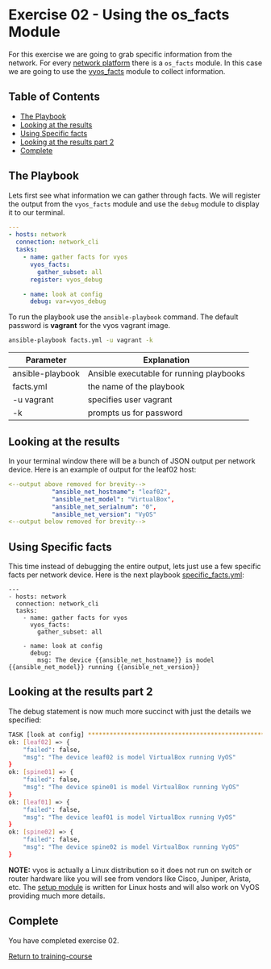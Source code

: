 # Exercise 02 - Using the os_facts Module

For this exercise we are going to grab specific information from the network.  For every [network platform](https://access.redhat.com/articles/3185021) there is a `os_facts` module.  In this case we are going to use the [vyos_facts](http://docs.ansible.com/ansible/latest/vyos_facts_module.html) module to collect information.  

## Table of Contents

- [The Playbook](#the-playbook)
- [Looking at the results](#looking-at-the-results)
- [Using Specific facts](#using-specific-facts)
- [Looking at the results part 2](#looking-at-the-results-part-2)
- [Complete](#complete)


## The Playbook

Lets first see what information we can gather through facts.  We will register the output from the `vyos_facts` module and use the `debug` module to display it to our terminal.

```yml
---
- hosts: network
  connection: network_cli
  tasks:
    - name: gather facts for vyos
      vyos_facts:
        gather_subset: all
      register: vyos_debug

    - name: look at config
      debug: var=vyos_debug
```

To run the playbook use the `ansible-playbook` command.  The default password is **vagrant** for the vyos vagrant image.

```bash
ansible-playbook facts.yml -u vagrant -k
```
Parameter | Explanation
------------ | -------------
ansible-playbook | Ansible executable for running playbooks
facts.yml | the name of the playbook
-u vagrant | specifies user vagrant
-k | prompts us for password

## Looking at the results

In your terminal window there will be a bunch of JSON output per network device.  Here is an example of output for the leaf02 host:

```yml
<--output above removed for brevity-->
            "ansible_net_hostname": "leaf02",
            "ansible_net_model": "VirtualBox",
            "ansible_net_serialnum": "0",
            "ansible_net_version": "VyOS"
<--output below removed for brevity-->
```

## Using Specific facts

This time instead of debugging the entire output, lets just use a few specific facts per network device.  Here is the next playbook [specific_facts.yml](specific_facts.yml):

```
---
- hosts: network
  connection: network_cli
  tasks:
    - name: gather facts for vyos
      vyos_facts:
        gather_subset: all

    - name: look at config
      debug:
        msg: The device {{ansible_net_hostname}} is model {{ansible_net_model}} running {{ansible_net_version}}
```

## Looking at the results part 2
The debug statement is now much more succinct with just the details we specified:

```bash
TASK [look at config] *********************************************************
ok: [leaf02] => {
    "failed": false,
    "msg": "The device leaf02 is model VirtualBox running VyOS"
}
ok: [spine01] => {
    "failed": false,
    "msg": "The device spine01 is model VirtualBox running VyOS"
}
ok: [leaf01] => {
    "failed": false,
    "msg": "The device leaf01 is model VirtualBox running VyOS"
}
ok: [spine02] => {
    "failed": false,
    "msg": "The device spine02 is model VirtualBox running VyOS"
}
```

**NOTE:** vyos is actually a Linux distribution so it does not run on switch or router hardware like you will see from vendors like Cisco, Juniper, Arista, etc.  The [setup module](http://docs.ansible.com/ansible/latest/setup_module.html) is written for Linux hosts and will also work on VyOS providing much more details.

## Complete
You have completed exercise 02.

[Return to training-course](../README.md)
